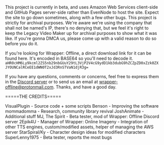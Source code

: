 This project is currently in beta, and uses Amazon Web Services client-side and GitHub Pages server-side rather than EvenNode to host the site. Expect the site to go down sometimes, along with a few other bugs. This project is strictly for archival purposes. We're aware we're using the company that shall not be named's IP, there's no denying that, but we feel it's right to keep the Legacy Video Maker up for archival purposes to show what it was like. If you're gonna DMCA us, please come up with a valid reason to do so before you do it.

If you're looking for Wrapper: Offline, a direct download link for it can be found here. It's encoded in BASE64 so you'll need to decode it. `aHR0cHM6Ly9kcml2ZS5nb29nbGUuY29tL3VjP2V4cG9ydD1kb3dubG9hZCZpZD0xZzk0ZXJYOUNCalRCeEE1dWN0T2xJd3RnSTVaN1djR3g=`

If you have any questions, comments or concerns, feel free to express them in the [Discord server](https://discord.gg/2CCt2bE) or to send us an email at wrapper-offline@protonmail.com. Thanks, and have a good day.



=====THE CREDITS=====

VisualPlugin - Source code + some scripts
Benson - Improving the software
mommadomma - Research, community library revival
JoshAnimate - Additional stuff
MJ, The Spirit - Beta tester, mod of Wrapper: Offline Discord server
2Epik4U - Manager of Wrapper: Online
Imageny - Integration of other TTS engines, custom/modified assets, helper of managing the AWS server
StarSpiral/Ky - Character design ideas for modified characters
SuperLenny1975 - Beta tester, reports the most bugs
